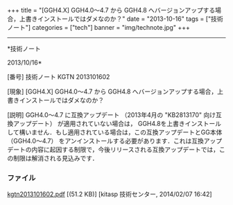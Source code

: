 ﻿+++
title = "[GGH4.X] GGH4.0～4.7 から GGH4.8 へバージョンアップする場合，上書きインストールではダメなのか？"
date = "2013-10-16"
tags = ["技術ノート"]
categories = ["tech"]
banner = "img/technote.jpg"
+++

-----------------------------------------------------------------------------------------------------------------------------

*技術ノート

2013/10/16*


[番号]
技術ノート KGTN 2013101602

[現象]
[GGH4.X] GGH4.0～4.7 から GGH4.8
へバージョンアップする場合，上書きインストールではダメなのか？

[説明]
GGH4.0～4.7 に互換アップデート （2013年4月の "KB2813170"
向け互換アップデート） が適用されていない場合は，
GGH4.8を上書きインストールして構いません．もし適用されている場合は，この互換アップデートとGG本体
（GGH4.0～4.7）
をアンインストールする必要があります．これは互換アップデートの内容に起因する制限で，今後リリースされる互換アップデートでは，この制限は解消される見込みです．


### ファイル

 
 


[kgtn2013101602.pdf](http://techreport.kitasp.net/attachments/download/1561/kgtn2013101602.pdf)
 [(51.2 KB)] [kitasp 技術センター, 2014/02/07
16:42]


 


 

